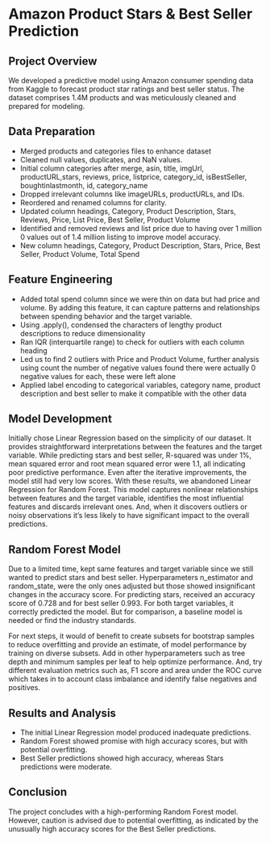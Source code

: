 # Amazon Product Stars & Best Seller Prediction

## Project Overview
We developed a predictive model using Amazon consumer spending data from 
Kaggle to forecast product star ratings and best seller status. The dataset 
comprises 1.4M products and was meticulously cleaned and prepared for modeling.

## Data Preparation
- Merged products and categories files to enhance dataset
- Cleaned null values, duplicates, and NaN values.
- Initial column categories after merge, asin, title, imgUrl, productURL,stars, reviews, price, listprice, category_id, isBestSeller, boughtinlastmonth, id, category_name
- Dropped irrelevant columns like imageURLs, productURLs, and IDs.
- Reordered and renamed columns for clarity.
- Updated column headings, Category, Product Description, Stars, Reviews, Price, List Price, Best Seller, Product Volume
- Identified and removed reviews and list price due to having over 1 million 0 values out of 1.4 million listing to improve model accuracy.
- New column headings, Category, Product Description, Stars, Price, Best Seller, Product Volume, Total Spend

## Feature Engineering
- Added total spend column since we were thin on data but had price and volume. By adding this feature, it can capture patterns and relationships between spending behavior and the target variable. 
- Using .apply(), condensed the characters of lengthy product descriptions to reduce dimensionality
- Ran IQR (interquartile range) to check for outliers with each column heading
- Led us to find 2 outliers with Price and Product Volume, further analysis using count the number of negative values found there were actually 0 negative values for each, these were left alone
- Applied label encoding to categorical variables, category name, product description and best seller to make it compatible with the other data

## Model Development
Initially chose Linear Regression based on the simplicity of our dataset. It provides straightforward interpretations between the features and the target variable. While predicting stars and best seller, R-squared was under 1%, mean squared error and root mean squared error were 1.1, all indicating poor predictive performance. Even after the iterative improvements, the model still had very low scores. With these results, we abandoned Linear Regression for Random Forest. This model captures nonlinear relationships between features and the target variable, identifies the most influential features and discards irrelevant ones.  And, when it discovers outliers or noisy observations it’s less likely to have significant impact to the overall predictions. 

## Random Forest Model
Due to a limited time, kept same features and target variable since we still wanted to predict stars and best seller. 
Hyperparameters n_estimator and random_state, were the only ones adjusted but those showed insignificant changes in the accuracy score. 
For predicting stars, received an accuracy score of 0.728 and for best seller 0.993. For both target variables, it correctly predicted the model.  But for comparison, a baseline model is needed or find the industry standards.   

For next steps, it would of benefit to create subsets for bootstrap samples to reduce overfitting and provide an estimate, of model performance by training on diverse subsets. Add in other hyperparameters such as tree depth and minimum samples per leaf to help optimize performance. And, try different evaluation metrics such as, F1 score and area under the ROC curve which takes in to account class imbalance and identify false negatives and positives. 

## Results and Analysis
- The initial Linear Regression model produced inadequate predictions.
- Random Forest showed promise with high accuracy scores, but with potential overfitting.
- Best Seller predictions showed high accuracy, whereas Stars predictions were moderate.

## Conclusion
The project concludes with a high-performing Random Forest model. However, caution is 
advised due to potential overfitting, as indicated by the unusually high accuracy scores 
for the Best Seller predictions.

